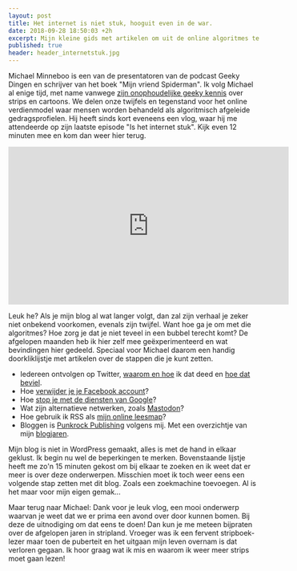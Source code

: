 ```yaml
---
layout: post
title: Het internet is niet stuk, hooguit even in de war.
date: 2018-09-28 18:50:03 +2h
excerpt: Mijn kleine gids met artikelen om uit de online algoritmes te komen.
published: true
header: header_internetstuk.jpg
---
```

Michael Minneboo is een van de presentatoren van de podcast Geeky Dingen en schrijver van het boek "Mijn vriend Spiderman". Ik volg Michael al enige tijd, met name vanwege [zijn onophoudelijke geeky kennis](http://www.michaelminneboo.nl/) over strips en cartoons. We delen onze twijfels en tegenstand voor het online verdienmodel waar mensen worden behandeld als algoritmisch afgeleide gedragsprofielen. Hij heeft sinds kort eveneens een vlog, waar hij me attendeerde op zijn laatste episode "Is het internet stuk". Kijk even 12 minuten mee en kom dan weer hier terug.

<iframe width="560" height="315" src="https://www.youtube-nocookie.com/embed/3_03OHhAJ6g?rel=0" frameborder="0" allow="autoplay; encrypted-media" allowfullscreen></iframe>

Leuk he? Als je mijn blog al wat langer volgt, dan zal zijn verhaal je zeker niet onbekend voorkomen, evenals zijn twijfel. Want hoe ga je om met die algoritmes? Hoe zorg je dat je niet teveel in een bubbel terecht komt? 
De afgelopen maanden heb ik hier zelf mee geëxperimenteerd en wat bevindingen hier gedeeld. Speciaal voor Michael daarom een handig doorkliklijstje met artikelen over de stappen die je kunt zetten. 

* Iedereen ontvolgen op Twitter, [waarom en hoe](/Ontvolg/) ik dat deed en [hoe dat beviel](/Twitter-uitlezen/). 
* Hoe [verwijder je je Facebook account](/mijn-facebook-account-is-echt-weg/)?
* Hoe [stop je met de diensten van Google](/Afscheid-Google-Apps/)?
* Wat zijn alternatieve netwerken, zoals [Mastodon](/Mastodon/)?
* Hoe gebruik ik RSS als [mijn online leesmap](/RSS-revisited/)?
* Bloggen is [Punkrock Publishing](/Punkrock-Publishing/) volgens mij. Met een overzichtje van mijn [blogjaren](/blogjaren/).

Mijn blog is niet in WordPress gemaakt, alles is met de hand in elkaar geklust. Ik begin nu wel de beperkingen te merken. Bovenstaande lijstje heeft me zo'n 15 minuten gekost om bij elkaar te zoeken en ik weet dat er meer is over deze onderwerpen. Misschien moet ik toch weer eens een volgende stap zetten met dit blog. Zoals een zoekmachine toevoegen. Al is het maar voor mijn eigen gemak...

Maar terug naar Michael: Dank voor je leuk vlog, een mooi onderwerp waarvan je weet dat we er prima een avond over door kunnen bomen. Bij deze de uitnodiging om dat eens te doen! Dan kun je me meteen bijpraten over de afgelopen jaren in stripland. Vroeger was ik een fervent stripboek-lezer maar toen de puberteit en het uitgaan mijn leven overnam is dat verloren gegaan. Ik hoor graag wat ik mis en waarom ik weer meer strips moet gaan lezen!